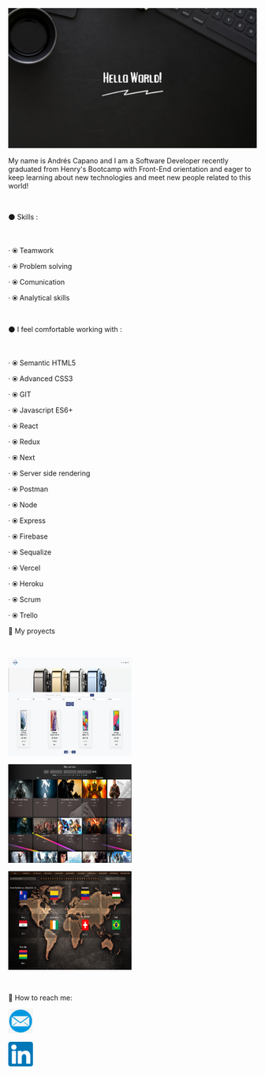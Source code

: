 
<img src="./images/GithubFondo.png">

My name is Andrés Capano and I am a Software Developer recently graduated from Henry's Bootcamp with Front-End orientation and eager to keep learning about new technologies and meet new people related to this world!

<br />

⚫ Skills :

<br />

· ⦿ Teamwork

· ⦿ Problem solving

· ⦿ Comunication

· ⦿ Analytical skills

<br />

⚫ I feel comfortable working with :

<br />

· ⦿ Semantic HTML5

· ⦿ Advanced CSS3

· ⦿ GIT

· ⦿ Javascript ES6+

· ⦿ React

· ⦿ Redux

· ⦿ Next

· ⦿ Server side rendering

· ⦿ Postman

· ⦿ Node

· ⦿ Express

· ⦿ Firebase

· ⦿ Sequalize

· ⦿ Vercel

· ⦿ Heroku

· ⦿ Scrum

· ⦿ Trello

📌 My proyects

<br />

<a href="https://smartify.vercel.app/" target="_blank"> <img src="./images/Smartify.PNG" alt="Smartify" width="250" height="200"/> </a>

<a href="https://github.com/andrescn2020/Videogames" target="_blank"> <img src="./images/Videogames.PNG" alt="Videogames" width="250" height="200"/> </a>

<a href="https://github.com/andrescn2020/Countries" target="_blank"> <img src="./images/Countries.PNG" alt="Countries" width="250" height="200"/> </a>

<br />

📎 How to reach me:

<a href="mailto:andrescn_2022@outlook.com" target="_blank"> <img src="./images/email.png" alt="Mail" width="50" height="50"/> </a>

<a href="https://www.linkedin.com/in/andrescapano/" target="_blank"> <img src="./images/linkedin.png" alt="Linkedin" width="50" height="50"/> </a>